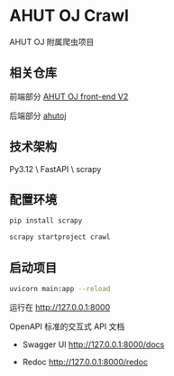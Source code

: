# AHUT OJ Crawl

AHUT OJ 附属爬虫项目

## 相关仓库

前端部分 [AHUT OJ front-end V2](https://github.com/JorbanSS/AHUT-OJ-front-end-V2)

后端部分 [ahutoj](https://github.com/ximoyuxiao/ahutoj/tree/docker)

## 技术架构

Py3.12 \ FastAPI \ scrapy

## 配置环境

```sh
pip install scrapy

scrapy startproject crawl
```

## 启动项目

```sh
uvicorn main:app --reload
```

运行在 http://127.0.0.1:8000

OpenAPI 标准的交互式 API 文档

- Swagger UI http://127.0.0.1:8000/docs

- Redoc http://127.0.0.1:8000/redoc


